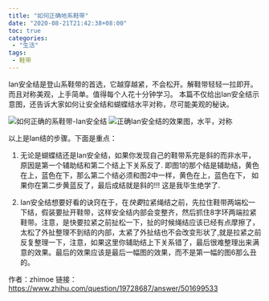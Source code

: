 ```yaml
---
title: "如何正确地系鞋带"
date: "2020-08-21T21:42:38+08:00"
toc: true
categories:
 - "生活"
tags:
 - 鞋带
---
```


Ian安全结是登山系鞋带的首选，它越穿越紧，不会松开。解鞋带轻轻一拉即开。 而且对称美观，上手简单。值得每个人花十分钟学习。
本篇不仅给出Ian安全结示意图，还告诉大家如何让安全结和蝴蝶结水平对称，尽可能美观的秘诀。
<!--more-->

![如何正确的系鞋带-Ian安全结](/life/tie1.jpg)
![正确Ian安全结的效果图，水平，对称](/life/tie2.jpg)

以上是Ian结的步骤。下面是重点：

1. 无论是蝴蝶结还是Ian安全结，如果你发现自己的鞋带系完是斜的而非水平，原因是第一个辅助结和第二个结上下关系反了. 即图1的那个结是辅助结，黄色在上，蓝色在下，那么第二个结必须和图2中一样，黄色在上，蓝色在下， 如果你在第二步黄蓝反了，最后成结就是斜的!!! 这是我毕生绝学了. 

2. Ian安全结想要好看的诀窍在于，在*快要*拉紧绳结之前，先拉住鞋带两端松一下结，假装要扯开鞋带，这样安全结内部会变整齐，然后抓住8字环两端拉紧鞋带。注意，是快要拉紧之前扯松一下，扯的时候绳结应该已经有点摩擦了，太松了外扯整理不到结的内部，太紧了外扯结也不会改变形状了,就是拉紧之前反复整理一下，注意，如果这里你辅助结上下关系错了，最后很难整理出来满意的效果。最后的效果应该是最后一幅图的效果，而不是第一幅的图6那么丑的。

作者：zhimoe
链接：https://www.zhihu.com/question/19728687/answer/501699533
